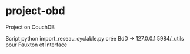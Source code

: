 # project-obd
Project on CouchDB

Script python import_reseau_cyclable.py crée BdD -> 127.0.0.1:5984/_utils pour Fauxton et Interface

